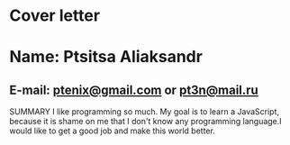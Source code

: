 # Cover letter
# Name: Ptsitsa Aliaksandr
 ## E-mail: ptenix@gmail.com or pt3n@mail.ru

SUMMARY
I like programming so much. My goal is to learn a JavaScript, because it is shame on me that I don't know any programming language.I would like to get a good job and make this world better.